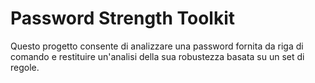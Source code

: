 # Password Strength Toolkit
Questo progetto consente di analizzare una password fornita da riga di comando e restituire un'analisi della sua robustezza basata su un set di regole.
